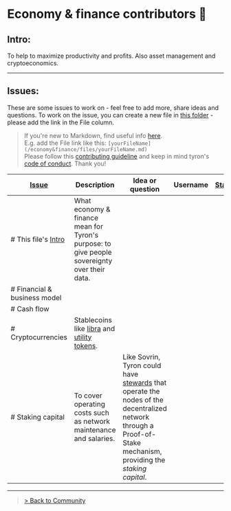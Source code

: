 # Economy & finance contributors :high_brightness:
## Intro:
To help to maximize productivity and profits. Also asset management and cryptoeconomics.

---
## Issues:
These are some issues to work on - feel free to add more, share ideas and questions. To work on the issue, you can create a new file in [this folder](/economy&finance/files/README.md) - please add the link in the File column.

> If you're new to Markdown, find useful info [here](https://docs.microsoft.com/en-us/azure/devops/project/wiki/markdown-guidance?view=azure-devops).  
E.g. add the File link like this: ```[yourFileName](/economy&finance/files/yourFileName.md)```  
Please follow this [contributing guideline](/community/CONTRIBUTING.md) and keep in mind tyron's [code of conduct](/community/CODE_OF_CONDUCT.md). Thank you!

| [Issue](/community/CONTRIBUTING.md#issues-by-status)| Description | Idea or question | Username | [Status](/community/CONTRIBUTING.md#issues-by-status) | File |
|---|---|---|---|---|---|
|# This file's [Intro](#intro)| What economy & finance mean for Tyron's purpose: to give people sovereignty over their data.|
|# Financial & business model| 
|# Cash flow|
|# Cryptocurrencies| Stablecoins like [libra](https://github.com/libra/libra) and [utility tokens](http://www.ecri.eu/system/tdf/thomas_duenser_1.pdf?file=1&type=node&id=155&force=0).|
|# Staking capital | To cover operating costs such as network maintenance and salaries.| Like Sovrin, Tyron could have [stewards](https://sovrin.org/stewards/) that operate the nodes of the decentralized network through a Proof-of-Stake mechanism, providing the *staking capital*.|

---

> <a href="/community"> > Back to Community </a>